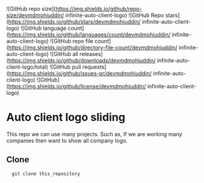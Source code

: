 ![GitHub repo size](https://img.shields.io/github/repo-size/devmdmohiuddin/
infinite-auto-client-logo)
![GitHub Repo stars](https://img.shields.io/github/stars/devmdmohiuddin/
infinite-auto-client-logo)
![GitHub language count](https://img.shields.io/github/languages/count/devmdmohiuddin/
infinite-auto-client-logo)
![GitHub repo file count](https://img.shields.io/github/directory-file-count/devmdmohiuddin/
infinite-auto-client-logo)
![GitHub all releases](https://img.shields.io/github/downloads/devmdmohiuddin/
infinite-auto-client-logo/total)
![GitHub pull requests](https://img.shields.io/github/issues-pr/devmdmohiuddin/
infinite-auto-client-logo)
![GitHub](https://img.shields.io/github/license/devmdmohiuddin/
infinite-auto-client-logo)

# Auto client logo sliding

This repo we can use many projects. Such as, If we are working many companies then want to show all company logo. 

## Clone

```
  git clone this_repository
```